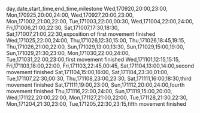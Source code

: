 day,date,start_time,end_time,milestone
Wed,170920,20:00,23:00,
Mon,170925,20:00,24:00,
Wed,170927,20:00,23:00,
Mon,171002,21:00,22:00,
Tue,171003,22:00,00:30,
Wed,171004,22:00,24:00,
Fri,171006,21:00,22:30,
Sat,171007,17:30,18:30,
Sat,171007,21:00,22:30,exposition of first movement finished
Wed,171025,22:00,24:00,
Thu,171026,12:30,15:00,
Thu,171026,18:45,19:15,
Thu,171026,21:00,22:00,
Sun,171029,13:00,13:30,
Sun,171029,15:00,19:00,
Sun,171029,21:30,23:00,
Mon,171030,22:00,24:00,
Tue,171031,22:00,23:00,first movement finished
Wed,171101,12:15,15:15,
Fri,171103,18:00,22:00,
Fri,171103,22:45,00:45,
Sat,171104,13:00,14:00,second movement finished
Sat,171104,15:00,16:00,
Sat,171104,23:30,01:00,
Tue,171107,22:30,00:30,
Thu,171108,23:00,23:30,
Sat,171111,16:00,18:30,third movement finished
Sat,171111,19:00,23:00,
Sun,171112,20:00,24:00,fourth movement finished
Thu,171116,22:00,24:00,
Sun,171119,15:00,20:00,
Wed,171122,20:00,22:00,
Mon,171127,21:00,22:00,
Tue,171128,21:30,22:30,
Mon,171204,21:30,23:00,
Tue,171205,22:30,23:15,fifth movement finished
